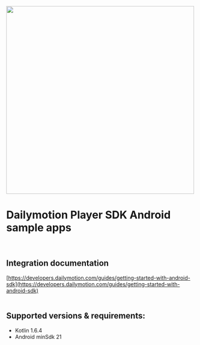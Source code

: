 <p float="left">
  <img src="https://corpostatic.dailymotion.com/corporate-cms-upload-assets-prod/uploads/sites/150001/2024/01/Dailymotion-for-Developers.png" width="500" />
</p>

# Dailymotion Player SDK Android sample apps
<br>

## Integration documentation
 [https://developers.dailymotion.com/guides/getting-started-with-android-sdk](https://developers.dailymotion.com/guides/getting-started-with-android-sdk)
<br><br>

## Supported versions & requirements:

- Kotlin 1.6.4
- Android minSdk 21
